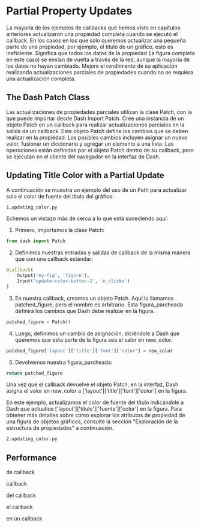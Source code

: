 # Partial Property Updates

La mayoría de los ejemplos de callbacks que hemos visto en capítulos anteriores actualizaron una propiedad completa cuando se ejecutó el callback. En los casos en los que solo queremos actualizar una pequeña parte de una propiedad, por ejemplo, el título de un gráfico, esto es ineficiente. Significa que todos los datos de la propiedad (la figura completa en este caso) se envían de vuelta a través de la red, aunque la mayoría de los datos no hayan cambiado. Mejore el rendimiento de su aplicación realizando actualizaciones parciales de propiedades cuando no se requiera una actualización completa.

## The Dash Patch Class

Las actualizaciones de propiedades parciales utilizan la clase Patch, con la que puede importar desde Dash Import Patch. Cree una instancia de un objeto Patch en un callback para realizar actualizaciones parciales en la salida de un callback. Este objeto Patch define los cambios que se deben realizar en la propiedad. Los posibles cambios incluyen asignar un nuevo valor, fusionar un diccionario y agregar un elemento a una lista. Las operaciones están definidas por el objeto Patch dentro de su callback, pero se ejecutan en el cliente del navegador en la interfaz de Dash.

## Updating Title Color with a Partial Update

A continuación se muestra un ejemplo del uso de un Path para actualizar solo el color de fuente del título del gráfico:

```bash
1.updating_color.py
```

Echemos un vistazo más de cerca a lo que está sucediendo aquí:

1. Primero, importamos la clase Patch:

```python
from dash import Patch
```

2. Definimos nuestras entradas y salidas de callback de la misma manera que con una callback estándar:

```python
@callback(
    Output('my-fig', 'figure'),
    Input('update-color-button-2', 'n_clicks')
)
```

3. En nuestra callback, creamos un objeto Patch. Aquí lo llamamos patched_figure, pero el nombre es arbitrario. Esta figura_parcheada definirá los cambios que Dash debe realizar en la figura.

```python
patched_figure = Patch()
```

4. Luego, definimos un cambio de asignación, diciéndole a Dash que queremos que esta parte de la figura sea el valor en new_color.

```python
patched_figure['layout']['title']['font']['color'] = new_color
```

5. Devolvemos nuestra figura_parcheada:

```python
return patched_figure
```

Una vez que el callback devuelve el objeto Patch, en la interfaz, Dash asigna el valor en new_color a ['layout']['title']['font']['color'] en la figura.

En este ejemplo, actualizamos el color de fuente del título indicándole a Dash que actualice ['layout']['título']['fuente']['color'] en la figura. Para obtener más detalles sobre cómo explorar los atributos de propiedad de una figura de objetos gráficos, consulte la sección "Exploración de la estructura de propiedades" a continuación.

```bash
2.updating_color.py
```

## Performance
















de callback

callback

del callback

el callback

en un callback


